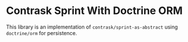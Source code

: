 Contrask Sprint With Doctrine ORM
=================================

This library is an implementation of `contrask/sprint-as-abstract` using
`doctrine/orm` for persistence.

